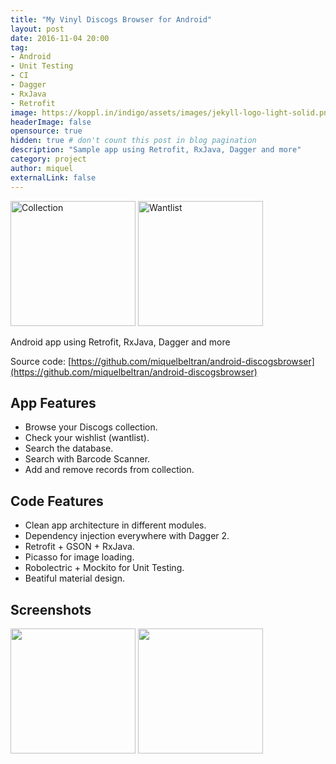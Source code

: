 ```yaml
---
title: "My Vinyl Discogs Browser for Android"
layout: post
date: 2016-11-04 20:00
tag:
- Android
- Unit Testing
- CI
- Dagger
- RxJava
- Retrofit
image: https://koppl.in/indigo/assets/images/jekyll-logo-light-solid.png
headerImage: false
opensource: true
hidden: true # don't count this post in blog pagination
description: "Sample app using Retrofit, RxJava, Dagger and more"
category: project
author: miquel
externalLink: false
---
```


<img src="https://raw.githubusercontent.com/miquelbeltran/android-discogsbrowser/master/art/screenshots/collection_640.png" alt="Collection" style="width: 200px;"/>
<img src="https://raw.githubusercontent.com/miquelbeltran/android-discogsbrowser/master/art/screenshots/wantlist_640.png" alt="Wantlist" style="width: 200px;"/>

Android app using Retrofit, RxJava, Dagger and more

Source code: [https://github.com/miquelbeltran/android-discogsbrowser](https://github.com/miquelbeltran/android-discogsbrowser)

## App Features

- Browse your Discogs collection.
- Check your wishlist (wantlist).
- Search the database.
- Search with Barcode Scanner.
- Add and remove records from collection.

## Code Features

- Clean app architecture in different modules.
- Dependency injection everywhere with Dagger 2.
- Retrofit + GSON + RxJava.
- Picasso for image loading.
- Robolectric + Mockito for Unit Testing.
- Beatiful material design.

## Screenshots

<img src="https://raw.githubusercontent.com/miquelbeltran/android-discogsbrowser/master/art/screenshots/search_640.png" style="width: 200px;"/>
<img src="https://raw.githubusercontent.com/miquelbeltran/android-discogsbrowser/master/art/screenshots/wantlist.gif" style="width: 200px;"/>

